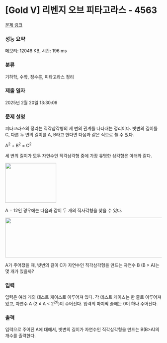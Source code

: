 # [Gold V] 리벤지 오브 피타고라스 - 4563 

[문제 링크](https://www.acmicpc.net/problem/4563) 

### 성능 요약

메모리: 12048 KB, 시간: 196 ms

### 분류

기하학, 수학, 정수론, 피타고라스 정리

### 제출 일자

2025년 2월 20일 13:30:09

### 문제 설명

<p>피타고라스의 정리는 직각삼각형의 세 변의 관계를 나타내는 정리이다. 빗변의 길이를 C, 다른 두 변의 길이를 A, B라고 한다면 다음과 같은 식으로 쓸 수 있다.</p>



<p>A<sup>2</sup> + B<sup>2</sup> = C<sup>2</sup></p>



<p>세 변의 길이가 모두 자연수인 직각삼각형 중에 가장 유명한 삼각형은 아래와 같다.</p>



<p><img alt="" src="https://www.acmicpc.net/upload/images/pyta1.png" style="height:128px; width:164px"></p>



<p>A = 12인 경우에는 다음과 같이 두 개의 직사각형을 찾을 수 있다.</p>



<p><img alt="" src="https://www.acmicpc.net/upload/images/pyta2.png" style="height:128px; width:573px"></p>



<p>A가 주어졌을 때, 빗변의 길이 C가 자연수인 직각삼각형을 만드는 자연수 B (B > A)는 몇 개가 있을까?</p>

### 입력 

 <p>입력은 여러 개의 테스트 케이스로 이루어져 있다. 각 테스트 케이스는 한 줄로 이루어져 있고, 자연수 A (2 ≤ A < 2<sup>20</sup>)이 주어진다. 입력의 마지막 줄에는 0이 하나 주어진다.</p>

### 출력 

 <p>입력으로 주어진 A에 대해서, 빗변의 길이가 자연수인 직각삼각형을 만드는 B(B>A)의 개수를 출력한다.</p>

